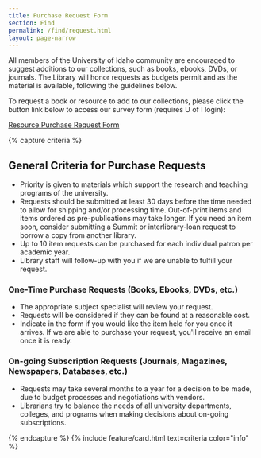 ```yaml
---
title: Purchase Request Form
section: Find
permalink: /find/request.html
layout: page-narrow
---
```


All members of the University of Idaho community are encouraged to suggest additions to our collections, such as books, ebooks, DVDs, or journals. 
The Library will honor requests as budgets permit and as the material is available, following the guidelines below.

To request a book or resource to add to our collections, please click the button link below to access our survey form (requires U of I login):

<div class="text-center my-5"><a class="btn btn-lg btn-outline-pride-gold" href="https://forms.office.com/Pages/ResponsePage.aspx?id=Y2u8fpJXGUqyCwS4JgSIU_fqNbbryglJtEEGdQNbjAtUQlBYR1BZU0dHMElZUFgyMVlYSDVCN0MzRS4u" target="_blank" rel="noopener">Resource Purchase Request Form</a></div>

{% capture criteria %}
## General Criteria for Purchase Requests

- Priority is given to materials which support the research and teaching programs of the university.
- Requests should be submitted at least 30 days before the time needed to allow for shipping and/or processing time. Out-of-print items and items ordered as pre-publications may take longer. If you need an item soon, consider submitting a Summit or interlibrary-loan request to borrow a copy from another library.
- Up to 10 item requests can be purchased for each individual patron per academic year.
- Library staff will follow-up with you if we are unable to fulfill your request.

### One-Time Purchase Requests (Books, Ebooks, DVDs, etc.)

- The appropriate subject specialist will review your request.
- Requests will be considered if they can be found at a reasonable cost.
- Indicate in the form if you would like the item held for you once it arrives. If we are able to purchase your request, you'll receive an email once it is ready.

### On-going Subscription Requests (Journals, Magazines, Newspapers, Databases, etc.)

- Requests may take several months to a year for a decision to be made, due to budget processes and negotiations with vendors. 
- Librarians try to balance the needs of all university departments, colleges, and programs when making decisions about on-going subscriptions. 

{% endcapture %}
{% include feature/card.html text=criteria color="info" %}
